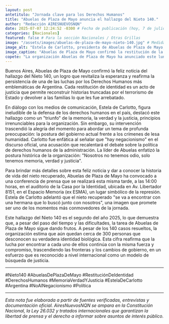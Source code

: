 ```yaml
---
layout: post
antetitulo: "Jornada clave para los Derechos Humanos"
title: "Abuelas de Plaza de Mayo anuncia el hallazgo del Nieto 140."
author: "Redacción AIRESNUEVOSNQN"
date: 2025-07-07 12:24:52 -0300 # Fecha de publicación (hoy, 7 de julio de 2025)
categories: [Nacionales]
featured: false # Para la sección Nacionales / Otras Grillas
image: "/assets/images/abuelas-de-plaza-de-mayo-nieto-140.jpg" # Medida ideal para Otras Grillas: 400px de ancho por 225px de alto (proporción 16:9)
image_alt: "Estela de Carlotto, presidenta de Abuelas de Plaza de Mayo, anunciando el hallazgo del Nieto 140."
image_caption: "Abuelas de Plaza de Mayo confirmó la restitución de la identidad del Nieto 140 en una jornada de alegría y reivindicación de los Derechos Humanos."
copete: "La organización Abuelas de Plaza de Mayo ha anunciado este lunes 7 de julio la restitución de la identidad del Nieto número 140. Este esperado hallazgo, que representa un nuevo triunfo en la incansable búsqueda de los desaparecidos apropiados durante la última dictadura cívico-militar, fue el marco para que Estela de Carlotto, presidenta de la entidad, cuestionara duramente al gobierno actual por su 'negacionismo' y el descontento popular."
---
```


Buenos Aires, Abuelas de Plaza de Mayo confirmó la feliz noticia del hallazgo del Nieto 140, un logro que revitaliza la esperanza y reafirma la persistencia de una de las luchas por los Derechos Humanos más emblemáticas de Argentina. Cada restitución de identidad es un acto de justicia que permite reconstruir historias truncadas por el terrorismo de Estado y devolver a las familias lo que les fue arrebatado.

En diálogo con los medios de comunicación, Estela de Carlotto, figura ineludible de la defensa de los derechos humanos en el país, destacó este hallazgo como un "triunfo" de la memoria, la verdad y la justicia, principios irrenunciables para la organización. Sin embargo, su intervención trascendió la alegría del momento para abordar un tema de profunda preocupación: la postura del gobierno actual frente a los crímenes de lesa humanidad. Carlotto fue enfática al señalar que "hay negacionismo" en el discurso oficial, una acusación que recalentará el debate sobre la política de derechos humanos de la administración. La líder de Abuelas enfatizó la postura histórica de la organización: "Nosotros no tenemos odio, solo tenemos memoria, verdad y justicia".

Para brindar más detalles sobre esta feliz noticia y dar a conocer la historia de vida del nieto recuperado, Abuelas de Plaza de Mayo ha convocado a una conferencia de prensa que se realizará esta misma tarde, a las 14:00 horas, en el auditorio de la Casa por la Identidad, ubicada en Av. Libertador 8151, en el Espacio Memoria (ex ESMA), un lugar simbólico de la represión. Estela de Carlotto adelantó que el nieto recuperado "se va a encontrar con una hermana que lo buscó junto con nosotros", una imagen que promete ser uno de los momentos más conmovedores de la jornada.

Este hallazgo del Nieto 140 es el segundo del año 2025, lo que demuestra que, a pesar del paso del tiempo y las dificultades, la tarea de Abuelas de Plaza de Mayo sigue dando frutos. A pesar de los 140 casos resueltos, la organización estima que aún quedan cerca de 300 personas que desconocen su verdadera identidad biológica. Esta cifra reafirma que la lucha por encontrar a cada uno de ellos continúa con la misma fuerza y compromiso, trascendiendo las fronteras y los cambios de gobierno, en un esfuerzo que es reconocido a nivel internacional como un modelo de búsqueda de justicia.

---
#Nieto140 #AbuelasDePlazaDeMayo #RestituciónDeIdentidad #DerechosHumanos #MemoriaVerdadYJusticia #EstelaDeCarlotto #Argentina #NoAlNegacionismo #Política

---
*Esta nota fue elaborada a partir de fuentes verificadas, entrevistas y documentación oficial. AiresNuevosNQN se ampara en la Constitución Nacional, la Ley 26.032 y tratados internacionales que garantizan la libertad de prensa y el derecho a informar sobre asuntos de interés público.*